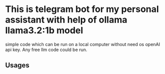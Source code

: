 # This is telegram bot for my personal assistant with help of ollama llama3.2:1b model

simple code which can be run on a local computer without need os openAI api key. Any free llm code could be run.

## Usages
